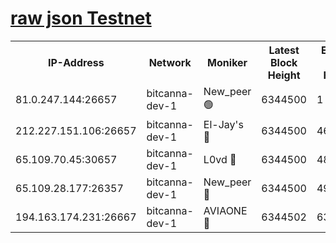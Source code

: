[raw json Testnet](https://rpc-check.bcat.stavr.tech/bcat/rpc-bcat-result.json)
=


<table><tr><th>IP-Address</th><th>Network</th><th>Moniker</th><th>Latest Block Height</th><th>Earliest Block Height</th><th>Catching Up</th><th>Tx Index</th><th>Voting Power</th><th>Scan Time</th></tr><tr><td>81.0.247.144:26657</td><td>bitcanna-dev-1</td><td>New_peer 🟢</td><td>6344500</td><td>1</td><td>False</td><td>on</td><td>0</td><td>2024-02-08T04:53:47.455874956UTC</td></tr><tr><td>212.227.151.106:26657</td><td>bitcanna-dev-1</td><td>El-Jay's 🔴</td><td>6344500</td><td>4670391</td><td>False</td><td>on</td><td>2218164</td><td>2024-02-08T04:53:52.249589399UTC</td></tr><tr><td>65.109.70.45:30657</td><td>bitcanna-dev-1</td><td>L0vd 🔴</td><td>6344500</td><td>4828155</td><td>False</td><td>on</td><td>307920</td><td>2024-02-08T04:53:47.795901885UTC</td></tr><tr><td>65.109.28.177:26357</td><td>bitcanna-dev-1</td><td>New_peer 🔴</td><td>6344500</td><td>4952911</td><td>False</td><td>on</td><td>2237067</td><td>2024-02-08T04:53:52.640216963UTC</td></tr><tr><td>194.163.174.231:26667</td><td>bitcanna-dev-1</td><td>AVIAONE 🔴</td><td>6344502</td><td>6340961</td><td>False</td><td>on</td><td>1949865</td><td>2024-02-08T04:53:59.352872770UTC</td></tr></table>